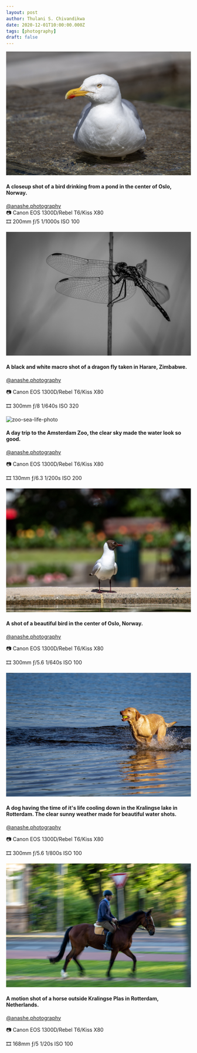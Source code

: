 ```yaml
---
layout: post
author: Thulani S. Chivandikwa
date: 2020-12-01T10:00:00.000Z
tags: [photography]
draft: false
---
```


![bird-photo1](https://raw.githubusercontent.com/chivandikwa/gatsby-thulani-chivandikwa/master/src/content/img/latest/bird-photo1.jpg)

#### A closeup shot of a bird drinking from a pond in the center of Oslo, Norway.

[@anashe.photography](https://www.instagram.com/p/B-8Kzmfho0n/?utm_source=ig_web_copy_link)  
📷 Canon EOS 1300D/Rebel T6/Kiss X80  
🎞️ 200mm ƒ/5 1/1000s ISO 100

![dragon-fly-photo](https://raw.githubusercontent.com/chivandikwa/gatsby-thulani-chivandikwa/master/src/content/img/latest/dragon-fly-photo.jpg)

#### A black and white macro shot of a dragon fly taken in Harare, Zimbabwe.

[@anashe.photography](https://www.instagram.com/p/B--U392hMpM/?utm_source=ig_web_copy_link)

📷 Canon EOS 1300D/Rebel T6/Kiss X80

🎞️ 300mm ƒ/8 1/640s ISO 320

![zoo-sea-life-photo](https://raw.githubusercontent.com/chivandikwa/gatsby-thulani-chivandikwa/master/src/content/img/latest/zoo-sea-life-photo.jpg)

#### A day trip to the Amsterdam Zoo, the clear sky made the water look so good.

[@anashe.photography](https://www.instagram.com/p/B--VjKYBTQw/?utm_source=ig_web_copy_link)

📷 Canon EOS 1300D/Rebel T6/Kiss X80

🎞️ 130mm ƒ/6.3 1/200s ISO 200

![bird-photo2](https://raw.githubusercontent.com/chivandikwa/gatsby-thulani-chivandikwa/master/src/content/img/latest/bird-photo2.jpg)

#### A shot of a beautiful bird in the center of Oslo, Norway.

[@anashe.photography](https://www.instagram.com/p/B--V-qpBGRl/?utm_source=ig_web_copy_link)

📷 Canon EOS 1300D/Rebel T6/Kiss X80

🎞️ 300mm ƒ/5.6 1/640s ISO 100

![dog-photo](https://raw.githubusercontent.com/chivandikwa/gatsby-thulani-chivandikwa/master/src/content/img/latest/dog-photo.jpg)

#### A dog having the time of it's life cooling down in the Kralingse lake in Rotterdam. The clear sunny weather made for beautiful water shots.

[@anashe.photography](https://www.instagram.com/p/B--Xaf5hXGM/?utm_source=ig_web_copy_link)

📷 Canon EOS 1300D/Rebel T6/Kiss X80

🎞️ 300mm ƒ/5.6 1/800s ISO 100

![horse-photo](https://raw.githubusercontent.com/chivandikwa/gatsby-thulani-chivandikwa/master/src/content/img/latest/horse-photo.jpg)

#### A motion shot of a horse outside Kralingse Plas in Rotterdam, Netherlands.

[@anashe.photography](https://www.instagram.com/p/B_DMdP3BeKO/?utm_source=ig_web_copy_link)

📷 Canon EOS 1300D/Rebel T6/Kiss X80

🎞️ 168mm ƒ/5 1/20s ISO 100

